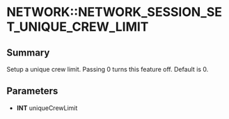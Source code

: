 # NETWORK::NETWORK_SESSION_SET_UNIQUE_CREW_LIMIT

## Summary
Setup a unique crew limit. Passing 0 turns this feature off. Default is 0.

## Parameters
* **INT** uniqueCrewLimit